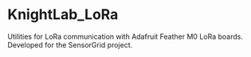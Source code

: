 # KnightLab_LoRa
Utilities for LoRa communication with Adafruit Feather M0 LoRa boards. Developed for the SensorGrid project.
